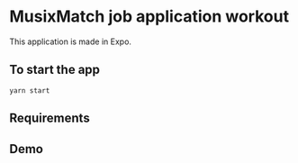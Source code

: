 # MusixMatch job application workout

This application is made in Expo.

## To start the app

```
yarn start
```

## Requirements

## Demo
